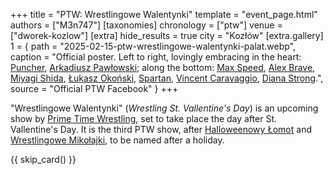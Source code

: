 +++
title = "PTW: Wrestlingowe Walentynki"
template = "event_page.html"
authors = ["M3n747"]
[taxonomies]
chronology = ["ptw"]
venue = ["dworek-kozlow"]
[extra]
hide_results = true
city = "Kozłów"
[extra.gallery]
1 = { path = "2025-02-15-ptw-wrestlingowe-walentynki-palat.webp", caption = "Official poster. Left to right, lovingly embracing in the heart: [Puncher](@/w/puncher.md), [Arkadiusz Pawłowski](@/w/pan-pawlowski.md); along the bottom: [Max Speed](@/w/max-speed.md), [Alex Brave](@/w/alex-brave.md), [Miyagi Shida](@/w/miyagi-shida.md), [Łukasz Okoński](@/w/lukasz-okonski.md), [Spartan](@/w/spartan.md), [Vincent Caravaggio](@/w/vincent-caravaggio.md), [Diana Strong](@/w/diana-strong.md).", source = "Official PTW Facebook" }
+++

"Wrestlingowe Walentynki" (_Wrestling St. Vallentine's Day_) is an upcoming show by [Prime Time Wrestling](@/o/ptw.md), set to take place the day after St. Vallentine's Day. It is the third PTW show, after [Halloweenowy Łomot](@/e/ptw/2024-10-19-ptw-underground-23.md) and [Wrestlingowe Mikołajki](@/e/ptw/2024-12-07-ptw-underground-25.md), to be named after a holiday.

{{ skip_card() }}
